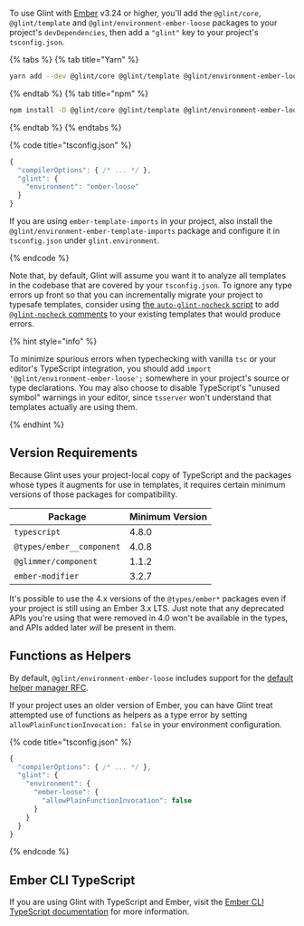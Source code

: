 To use Glint with [Ember](https://github.com/emberjs/ember.js) v3.24 or higher, you'll add the `@glint/core`, `@glint/template` and `@glint/environment-ember-loose` packages to your project's `devDependencies`, then add a `"glint"` key to your project's `tsconfig.json`.

{% tabs %}
{% tab title="Yarn" %}

```sh
yarn add --dev @glint/core @glint/template @glint/environment-ember-loose
```

{% endtab %}
{% tab title="npm" %}

```sh
npm install -D @glint/core @glint/template @glint/environment-ember-loose
```

{% endtab %}
{% endtabs %}

{% code title="tsconfig.json" %}

```javascript
{
  "compilerOptions": { /* ... */ },
  "glint": {
    "environment": "ember-loose"
  }
}
```
If you are using `ember-template-imports` in your project, also install the `@glint/environment-ember-template-imports` package and configure it in `tsconfig.json` under `glint.environment`. 

{% endcode %}

Note that, by default, Glint will assume you want it to analyze all templates in the codebase that are covered by your `tsconfig.json`. To ignore any type errors up front so that you can incrementally migrate your project to typesafe templates, consider using [the `auto-glint-nocheck` script](https://github.com/typed-ember/glint/tree/main/packages/scripts#auto-glint-nocheck) to add [`@glint-nocheck` comments](../directives.md#glint-nocheck) to your existing templates that would produce errors.

{% hint style="info" %}

To minimize spurious errors when typechecking with vanilla `tsc` or your editor's TypeScript integration, you should add `import '@glint/environment-ember-loose';` somewhere in your project's source or type declarations. You may also choose to disable TypeScript's "unused symbol" warnings in your editor, since `tsserver` won't understand that templates actually are using them.

{% endhint %}

## Version Requirements

Because Glint uses your project-local copy of TypeScript and the packages whose types it augments for use in templates, it requires certain minimum versions of those packages for compatibility.

| Package                   | Minimum Version |
| ------------------------- | --------------- |
| `typescript`              | 4.8.0           |
| `@types/ember__component` | 4.0.8           |
| `@glimmer/component`      | 1.1.2           |
| `ember-modifier`          | 3.2.7           |

It's possible to use the 4.x versions of the `@types/ember*` packages even if your project is still using an Ember 3.x LTS. Just note that any deprecated APIs you're using that were removed in 4.0 won't be available in the types, and APIs added later _will_ be present in them.

## Functions as Helpers

By default, `@glint/environment-ember-loose` includes support for the [default helper manager RFC](https://github.com/emberjs/rfcs/pull/756).

If your project uses an older version of Ember, you can have Glint treat attempted use of functions as helpers as a type error by setting `allowPlainFunctionInvocation: false` in your environment configuration.

{% code title="tsconfig.json" %}

```javascript
{
  "compilerOptions": { /* ... */ },
  "glint": {
    "environment": {
      "ember-loose": {
        "allowPlainFunctionInvocation": false
      }
    }
  }
}
```

{% endcode %}

## Ember CLI TypeScript

If you are using Glint with TypeScript and Ember, visit the [Ember CLI TypeScript documentation](https://docs.ember-cli-typescript.com/) for more information.
